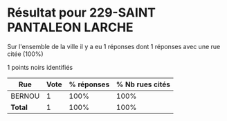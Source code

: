 # Résultat pour 229-SAINT PANTALEON LARCHE

Sur l'ensemble de la ville il y a eu 1 réponses dont 1 réponses avec une rue citée (100%)

1 points noirs identifiés

| Rue | Vote | % réponses | % Nb rues cités|
|-----|------|------------|----------------|
| BERNOU | 1 | 100% | 100%|
| **Total** | 1 | 100% | 100%|
